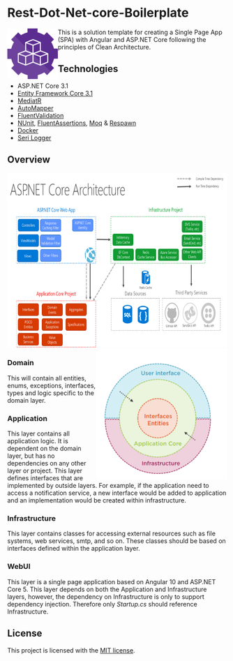 # Rest-Dot-Net-core-Boilerplate
 <img align="left" width="116" height="116" src="https://raw.githubusercontent.com/shreedhar-ww/rest-dot-net-core-boilerplate/main/.github/icon.png" />  

<p align="left"> This is a solution template for creating a Single Page App (SPA) with Angular and ASP.NET Core following the principles of Clean Architecture.  </p>

## Technologies

* ASP.NET Core 3.1
* [Entity Framework Core 3.1](https://docs.microsoft.com/en-us/ef/core/)
* [MediatR](https://github.com/jbogard/MediatR)
* [AutoMapper](https://automapper.org/)
* [FluentValidation](https://fluentvalidation.net/)
* [NUnit](https://nunit.org/), [FluentAssertions](https://fluentassertions.com/), [Moq](https://github.com/moq) & [Respawn](https://github.com/jbogard/Respawn)
* [Docker](https://www.docker.com/)
* [Seri Logger](https://serilog.net/)

## Overview
   <img  width="800" height="400" src="https://raw.githubusercontent.com/shreedhar-ww/rest-dot-net-core-boilerplate/main/.github/overview.png" /> 
<br/>
   <img align="right" width="300" height="300" src="https://raw.githubusercontent.com/shreedhar-ww/rest-dot-net-core-boilerplate/main/.github/cleanarch.png" />  

### Domain

This will contain all entities, enums, exceptions, interfaces, types and logic specific to the domain layer.

### Application

This layer contains all application logic. It is dependent on the domain layer, but has no dependencies on any other layer or project. This layer defines interfaces that are implemented by outside layers. For example, if the application need to access a notification service, a new interface would be added to application and an implementation would be created within infrastructure.

### Infrastructure

This layer contains classes for accessing external resources such as file systems, web services, smtp, and so on. These classes should be based on interfaces defined within the application layer.

### WebUI

This layer is a single page application based on Angular 10 and ASP.NET Core 5. This layer depends on both the Application and Infrastructure layers, however, the dependency on Infrastructure is only to support dependency injection. Therefore only *Startup.cs* should reference Infrastructure.


## License

This project is licensed with the [MIT license](LICENSE).